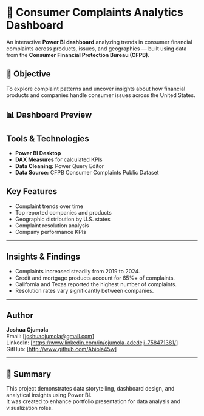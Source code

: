 # 🧩 Consumer Complaints Analytics Dashboard

An interactive **Power BI dashboard** analyzing trends in consumer financial complaints across products, issues, and geographies — built using data from the **Consumer Financial Protection Bureau (CFPB)**.


## 🧭 Objective
To explore complaint patterns and uncover insights about how financial products and companies handle consumer issues across the United States.

## 📊 Dashboard Preview


## Tools & Technologies
- **Power BI Desktop**
- **DAX Measures** for calculated KPIs
- **Data Cleaning:** Power Query Editor
- **Data Source:** CFPB Consumer Complaints Public Dataset
  

## Key Features
- Complaint trends over time
- Top reported companies and products
- Geographic distribution by U.S. states
- Complaint resolution analysis
- Company performance KPIs

---

## Insights & Findings
- Complaints increased steadily from 2019 to 2024.
- Credit and mortgage products account for 65%+ of complaints.
- California and Texas reported the highest number of complaints.
- Resolution rates vary significantly between companies.
  
---

## Author
**Joshua Ojumola**  
Email: [joshuaojumola@gmail.com]  
LinkedIn: [https://www.linkedin.com/in/ojumola-adedeji-758471381/] 
GitHub: [http://www.github.com/Abiola45w]

---

## 🏁 Summary
This project demonstrates data storytelling, dashboard design, and analytical insights using Power BI.  
It was created to enhance portfolio presentation for data analysis and visualization roles.
